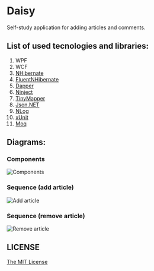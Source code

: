 # Daisy

Self-study application for adding articles and comments.

## List of used tecnologies and libraries:
1. WPF
2. WCF
3. [NHibernate](http://nhibernate.info)
4. [FluentNHibernate](http://www.fluentnhibernate.org/)
5. [Dapper](https://github.com/StackExchange/dapper-dot-net)
6. [Ninject](http://www.ninject.org/)
7. [TinyMapper](http://tinymapper.net)
8. [Json.NET](http://www.newtonsoft.com/json)
9. [NLog](http://nlog-project.org)
1. [xUnit](https://github.com/xunit/xunit)
1. [Moq](http://www.moqthis.com)

## Diagrams:

### Components
![Components](https://github.com/Sufflavus/Daisy-v1/blob/master/Diagrams/Components.bmp)

### Sequence (add article)
![Add article](https://github.com/Sufflavus/Daisy-v1/blob/master/Diagrams/AddArticle.bmp)

### Sequence (remove article)
![Remove article](https://github.com/Sufflavus/Daisy-v1/blob/master/Diagrams/RemoveArticle.bmp)


## LICENSE
[The MIT License](https://github.com/Sufflavus/Daisy-v1/blob/master/LICENSE)
